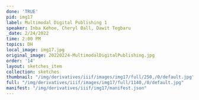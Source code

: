```yaml
---
done: 'TRUE'
pid: img17
label: Multimodal Digital Publishing 1
speaker: Inba Kehoe, Cheryl Ball, Dawit Tegbaru
_date: 2/24/2022
time: 2:00 PM
topics: DH
local_image: img17.jpg
original_image: 20220224-MultimodalDigitalPublishing.jpg
order: '14'
layout: sketches_item
collection: sketches
thumbnail: "/img/derivatives/iiif/images/img17/full/250,/0/default.jpg"
full: "/img/derivatives/iiif/images/img17/full/1140,/0/default.jpg"
manifest: "/img/derivatives/iiif/img17/manifest.json"
---
```

